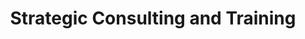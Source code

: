 ---
title: Strategic Consulting and Training
bullets:
  - Guidance on experimental design and analytical strategy
  - Mentorship and training in reproducible workflows and software development
---